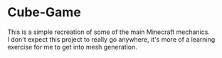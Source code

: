 # Cube-Game
This is a simple recreation of some of the main Minecraft mechanics.<br/>
I don't expect this project to really go anywhere, it's more of a learning exercise for me to get into mesh generation.
